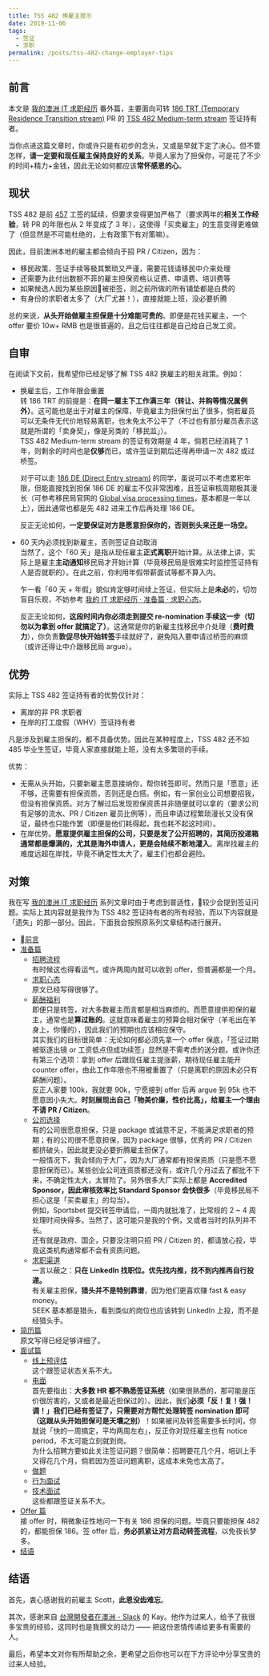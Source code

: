 ```yaml
---
title: TSS 482 换雇主提示
date: 2019-11-06
tags:
  - 签证
  - 求职
permalink: /posts/tss-482-change-employer-tips
---
```


## 前言

本文是 [我的澳洲 IT 求职经历](../my-it-job-hunting-experience-in-australia/index.md) 番外篇，主要面向可转 [186 TRT (Temporary Residence Transition stream)](https://immi.homeaffairs.gov.au/visas/getting-a-visa/visa-listing/employer-nomination-scheme-186/temporary-residence-transition-stream) PR 的 [TSS 482 Medium-term stream](https://immi.homeaffairs.gov.au/visas/getting-a-visa/visa-listing/temporary-skill-shortage-482/medium-term-stream) 签证持有者。

当你点进这篇文章时，你或许只是有初步的念头，又或是早就下定了决心。但不管怎样，**请一定要和现任雇主保持良好的关系**。毕竟人家为了担保你，可是花了不少的时间+精力+金钱，因此无论如何都应该**常怀感恩的心**。

## 现状

TSS 482 是前 [457](https://immi.homeaffairs.gov.au/visas/getting-a-visa/visa-listing/repealed-visas/temporary-work-skilled-457) 工签的延续，但要求变得更加严格了（要求两年的**相关工作经验**，转 PR 的年限也从 2 年变成了 3 年），这使得「买卖雇主」的生意变得更难做了（但显然是不可能杜绝的，上有政策下有对策嘛）。

因此，目前澳洲本地的雇主都会倾向于招 PR / Citizen，因为：

* 移民政策、签证手续等极其繁琐又严谨，需要花钱请移民中介来处理
* 还需要为此付出数额不菲的雇主担保资格认证费、申请费、培训费等
* 如果候选人因为某些原因被拒签，则之前所做的所有铺垫都是白费的
* 有身份的求职者太多了（大厂尤甚！），直接就能上班，没必要折腾

总的来说，**从头开始做雇主担保是十分难能可贵的**。即便是花钱买雇主，一个 offer 要价 10w+ RMB 也是很普遍的，且之后往往都是自己给自己发工资。

## 自审

在阅读下文前，我希望你已经足够了解 TSS 482 换雇主的相关政策。例如：

* 换雇主后，工作年限会重置  
  转 186 TRT 的前提是：**在同一雇主下工作满三年（转让、并购等情况属例外）**。这可能也是出于对雇主的保障，毕竟雇主为担保付出了很多，倘若雇员可以无条件无代价地轻易离职，也未免太不公平了（不过也有部分雇员表示这就是所谓的「卖身契」，像是另类的「移民监」）。  
  TSS 482 Medium-term stream 的签证有效期是 4 年，倘若已经消耗了 1 年，则剩余的时间也是**仅够**而已，或许签证到期后还得再申请一次 482 或过桥签。

  对于可以走 [186 DE (Direct Entry stream)](https://immi.homeaffairs.gov.au/visas/getting-a-visa/visa-listing/employer-nomination-scheme-186/direct-entry-stream) 的同学，虽说可以不考虑累积年限，但能直接找到担保 186 DE 的雇主不仅非常困难，且签证审核周期极其漫长（可参考移民局官网的 [Global visa processing times](https://immi.homeaffairs.gov.au/visas/getting-a-visa/visa-processing-times/global-visa-processing-times)，基本都是一年以上），因此通常也都是先 482 进来工作后再处理 186 DE。

  反正无论如何，**一定要保证对方是愿意担保你的，否则到头来还是一场空。**

* 60 天内必须找到新雇主，否则签证自动取消  
  当然了，这个「60 天」是指从现任雇主**正式离职**开始计算。从法律上讲，实际上是雇主**主动通知**移民局才开始计算（毕竟移民局是很难实时监控签证持有人是否就职的）。在此之前，你利用年假带薪面试等都不算入内。

  乍一看「60 天 + 年假」貌似肯定够时间续上签证，但实际上是**未必**的，切勿盲目乐观，不妨参考 [我的 IT 求职经历 · 准备篇 · 求职心态](../my-it-job-hunting-experience-in-australia/1-preparation/1-mentality.md)。

  反正无论如何，**这段时间内你必须走到提交 re-nomination 手续这一步（切勿以为拿到 offer 就搞定了）**。这通常是你的新雇主找移民中介处理（**费时费力**），你负责**敦促尽快开始转签**手续就好了，避免陷入要申请过桥签的麻烦（或许还得让中介跟移民局 argue）。

## 优势

实际上 TSS 482 签证持有者的优势仅针对：

* 离岸的非 PR 求职者
* 在岸的打工度假（WHV）签证持有者

凡是涉及到雇主担保的，都不具备优势。因此在某种程度上，TSS 482 还不如 485 毕业生签证，毕竟人家直接就能上班，没有太多繁琐的手续。

优势：

* 无需从头开始，只要新雇主愿意接纳你，帮你转签即可。然而只是「愿意」还不够，还需要有担保资质，否则还是白搭。例如，有一家创业公司想要招我，但没有担保资质。对方了解过后发现担保资质并非随便就可以拿的（要求公司有足够的流水、PR / Citizen 雇员比例等），而且申请过程繁琐漫长又没有保证，最终也只能作罢（即便是他们耗得起，我也耗不起这时间）。
* 在岸优势。**愿意提供雇主担保的公司，只要是发了公开招聘的，其简历投递箱通常都是爆满的，尤其是海外申请人，更是会陆续不断地灌入**。离岸找雇主的难度远超在岸找，毕竟不确定性太大了，雇主们也都会避险。

## 对策

我在写 [我的澳洲 IT 求职经历](../my-it-job-hunting-experience-in-australia/index.md) 系列文章时由于考虑到普适性，较少会提到签证问题。实际上其内容就是我作为 TSS 482 签证持有者的所有经验，而以下内容就是「遗失」的那一部分。因此，下面我会按照原系列文章结构进行展开。

* [前言](../my-it-job-hunting-experience-in-australia/0-preface/index.md)
* [准备篇](../my-it-job-hunting-experience-in-australia/1-preparation/index.md)
  * [招聘流程](../my-it-job-hunting-experience-in-australia/1-preparation/0-recruitment-process.md)  
  有时候这也得看运气，或许两周内就可以收到 offer，但普遍都是一个月。
  * [求职心态](../my-it-job-hunting-experience-in-australia/1-preparation/1-mentality.md)  
  原文已经写得很够了。
  * [薪酬福利](../my-it-job-hunting-experience-in-australia/1-preparation/2-remuneration-package.md)  
  即便只是转签，对大多数雇主而言都是相当麻烦的。而愿意提供担保的雇主，通常也是**算过账的**。这就意味着雇主的预算会相对保守（羊毛出在羊身上，你懂的），因此我们的预期也应该相应保守。  
  其实我们的目标很简单：无论如何都必须先拿一个 offer 保底，「签证过期被驱逐出镜 or 工资低点但成功续签」显然是不需考虑的送分题。或许你还有第三个选项：拿到 offer 后跟现任雇主提涨薪，期待现任雇主能开 counter offer，由此工作年限也不用被重置了（只是离职的原因未必只有薪酬问题）。  
  反正人家要 100k，我就要 90k，宁愿接到 offer 后再 argue 到 95k 也不愿意因小失大。**时刻展现出自己「物美价廉，性价比高」，给雇主一个理由不请 PR / Citizen**。
  * [公司选择](../my-it-job-hunting-experience-in-australia/1-preparation/3-companies-of-choice.md)  
  有的公司很愿意担保，只是 package 或诚意不足，不能满足求职者的预期；有的公司很不愿意担保，因为 package 很够，优秀的 PR / Citizen 都挤破头，因此就更没必要折腾雇主担保了。  
  一般情况下，我会倾向于大厂，因为大厂通常都有担保资质（只是愿不愿意担保而已）。某些创业公司连资质都还没有，或许几个月过去了都批不下来，不确定性太大，太冒险了。另外很多大厂实际上都是 **Accredited Sponsor，因此审核效率比 Standard Sponsor 会快很多**（毕竟移民局不担心这是「买卖雇主」的勾当）。  
  例如，Sportsbet 提交转签申请后，一周内就批准了，比常规的 2 ~ 4 周处理时间快得多。当然了，这可能只是我的个例，又或者当时的队列并不长。  
  还有就是政府、国企，只要没注明只招 PR / Citizen 的，都请放心投，毕竟这类机构通常都不会有资质问题。
  * [求职渠道](../my-it-job-hunting-experience-in-australia/1-preparation/4-job-seek-channels.md)  
  一言以蔽之：**只在 LinkedIn 找职位。优先找内推，找不到内推再自行投递。**  
  有关雇主担保，**猎头并不是特别靠谱**，因为他们更喜欢赚 fast & easy money。  
  SEEK 基本都是猎头，看到类似的岗位也应该转到 LinkedIn 上投，而不是经猎头手。
* [简历篇](../my-it-job-hunting-experience-in-australia/2-resume/index.md)  
  原文写得已经足够详细了。
* [面试篇](../my-it-job-hunting-experience-in-australia/3-interviews/index.md)
  * [线上预评估](../my-it-job-hunting-experience-in-australia/3-interviews/0-online-assessments.md)  
  这个跟签证状态关系不大。
  * [电面](../my-it-job-hunting-experience-in-australia/3-interviews/1-phone-screening.md)  
  首先要指出：**大多数 HR 都不熟悉签证系统**（如果很熟悉的，那可能是压价很厉害的，又或者是最近担保过的）。因此，我们**必须「反！复！强！调！」我们已经有签证了，只需要对方帮忙处理转签 nomination 即可（这跟从头开始担保可是天壤之别）**！如果被问及转签需要多长时间，你就说「快的一周搞定，平均两周左右」，反正你对现任雇主也有 notice period，不太可能立刻就到岗。  
  为什么招聘方要如此关注签证问题？很简单：招聘要花几个月，培训上手又得花几个月，倘若因为签证问题离职，这成本未免也太高了。
  * [做题](../my-it-job-hunting-experience-in-australia/3-interviews/2-coding-exercises.md)
  * [行为面试](../my-it-job-hunting-experience-in-australia/3-interviews/3_1-behavioral-interview.md)
  * [技术面试](../my-it-job-hunting-experience-in-australia/3-interviews/3_2-technical-interview.md)  
  这些都跟签证关系不大。
* [Offer 篇](../my-it-job-hunting-experience-in-australia/4-offer/index.md)  
  接 offer 时，稍微象征性地问一下有关 186 担保的问题。毕竟只要能担保 482 的，都能担保 186。签 offer 后，**务必抓紧让对方启动转签流程**，以免夜长梦多。
* [结语](../my-it-job-hunting-experience-in-australia/5-postface/index.md)

## 结语

首先，衷心感谢我的前雇主 Scott，**此恩没齿难忘**。

其次，感谢来自 [台灣開發者在澳洲 - Slack](https://tw-developer-in-au.slack.com) 的 Kay。他作为过来人，给予了我很多宝贵的经验，这同时也是我撰文的动力 —— 把这份恩情传递给更多有需要的人。

最后，希望本文对你有所帮助之余，更希望之后你也可以在下方评论中分享宝贵的过来人经验。
